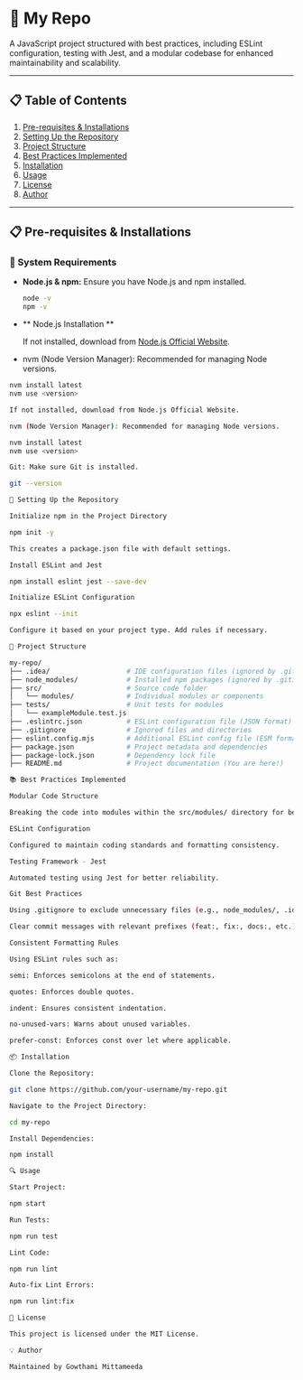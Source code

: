 # 🚀 My Repo

A JavaScript project structured with best practices, including ESLint configuration, testing with Jest, and a modular codebase for enhanced maintainability and scalability.

---

## 📋 Table of Contents
1. [Pre-requisites & Installations](#pre-requisites--installations)
2. [Setting Up the Repository](#setting-up-the-repository)
3. [Project Structure](#project-structure)
4. [Best Practices Implemented](#best-practices-implemented)
5. [Installation](#installation)
6. [Usage](#usage)
7. [License](#license)
8. [Author](#author)

---

## 📋 Pre-requisites & Installations

### 📌 System Requirements
- **Node.js & npm:** Ensure you have Node.js and npm installed.
  ```bash
  node -v
  npm -v

- ** Node.js Installation **

  If not installed, download from [Node.js Official Website](https://nodejs.org/).

- nvm (Node Version Manager): Recommended for managing Node versions.  

```bash
nvm install latest
nvm use <version>

If not installed, download from Node.js Official Website.

nvm (Node Version Manager): Recommended for managing Node versions.

nvm install latest
nvm use <version>

Git: Make sure Git is installed.

git --version

🔧 Setting Up the Repository

Initialize npm in the Project Directory

npm init -y

This creates a package.json file with default settings.

Install ESLint and Jest

npm install eslint jest --save-dev

Initialize ESLint Configuration

npx eslint --init

Configure it based on your project type. Add rules if necessary.

📁 Project Structure

my-repo/
├── .idea/                   # IDE configuration files (ignored by .gitignore)
├── node_modules/            # Installed npm packages (ignored by .gitignore)
├── src/                     # Source code folder
│   └── modules/             # Individual modules or components
├── tests/                   # Unit tests for modules
│   └── exampleModule.test.js
├── .eslintrc.json           # ESLint configuration file (JSON format)
├── .gitignore               # Ignored files and directories
├── eslint.config.mjs        # Additional ESLint config file (ESM format)
├── package.json             # Project metadata and dependencies
├── package-lock.json        # Dependency lock file
├── README.md                # Project documentation (You are here!)

📚 Best Practices Implemented

Modular Code Structure

Breaking the code into modules within the src/modules/ directory for better maintainability.

ESLint Configuration

Configured to maintain coding standards and formatting consistency.

Testing Framework - Jest

Automated testing using Jest for better reliability.

Git Best Practices

Using .gitignore to exclude unnecessary files (e.g., node_modules/, .idea/).

Clear commit messages with relevant prefixes (feat:, fix:, docs:, etc.).

Consistent Formatting Rules

Using ESLint rules such as:

semi: Enforces semicolons at the end of statements.

quotes: Enforces double quotes.

indent: Ensures consistent indentation.

no-unused-vars: Warns about unused variables.

prefer-const: Enforces const over let where applicable.

📦 Installation

Clone the Repository:

git clone https://github.com/your-username/my-repo.git

Navigate to the Project Directory:

cd my-repo

Install Dependencies:

npm install

🔍 Usage

Start Project:

npm start

Run Tests:

npm run test

Lint Code:

npm run lint

Auto-fix Lint Errors:

npm run lint:fix

📃 License

This project is licensed under the MIT License.

💡 Author

Maintained by Gowthami Mittameeda
